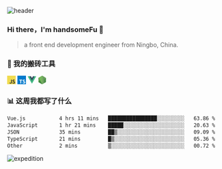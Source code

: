 ![header](https://raw.githubusercontent.com/fzq1998/fzq1998/master/header.png)

### Hi there，I'm handsomeFu 👋

> a front end development engineer from Ningbo, China.

### 🔧 我的搬砖工具
<code><img height="20" src="https://raw.githubusercontent.com/github/explore/80688e429a7d4ef2fca1e82350fe8e3517d3494d/topics/javascript/javascript.png" alt="javascript"></code>
<code><img height="20" src="https://raw.githubusercontent.com/github/explore/80688e429a7d4ef2fca1e82350fe8e3517d3494d/topics/typescript/typescript.png" alt="typescript"></code>
<code><img height="20" src="https://raw.githubusercontent.com/github/explore/80688e429a7d4ef2fca1e82350fe8e3517d3494d/topics/vue/vue.png" alt="vue"></code>
<code><img height="20" src="https://raw.githubusercontent.com/github/explore/80688e429a7d4ef2fca1e82350fe8e3517d3494d/topics/nodejs/nodejs.png" alt="nodejs"></code>



### 📊 这周我都写了什么
<!--START_SECTION:waka-->

```text
Vue.js           4 hrs 11 mins   ████████████████░░░░░░░░░   63.86 %
JavaScript       1 hr 21 mins    █████░░░░░░░░░░░░░░░░░░░░   20.63 %
JSON             35 mins         ██▒░░░░░░░░░░░░░░░░░░░░░░   09.09 %
TypeScript       21 mins         █▒░░░░░░░░░░░░░░░░░░░░░░░   05.36 %
Other            2 mins          ▒░░░░░░░░░░░░░░░░░░░░░░░░   00.72 %
```

<!--END_SECTION:waka-->


![expedition](https://raw.githubusercontent.com/fzq1998/fzq1998/master/expedition.gif)


